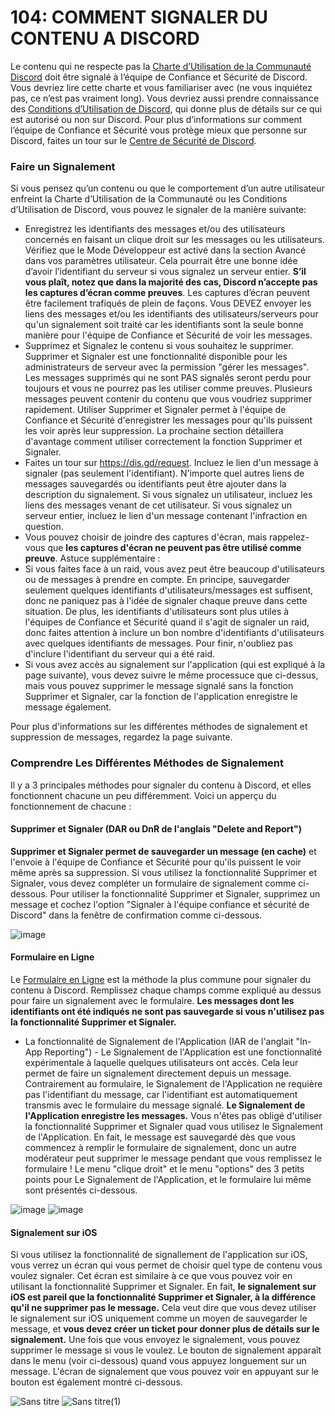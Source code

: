 # 104: COMMENT SIGNALER DU CONTENU A DISCORD
Le contenu qui ne respecte pas la [Charte d’Utilisation de la Communauté Discord](https://discord.com/guidelines) doit être signalé à l’équipe de Confiance et Sécurité de Discord. Vous devriez lire cette charte et vous familiariser avec (ne vous inquiétez pas, ce n’est pas vraiment long). Vous devriez aussi prendre connaissance des [Conditions d’Utilisation de Discord](https://discord.com/terms), qui donne plus de détails sur ce qui est autorisé ou non sur Discord. Pour plus d’informations sur comment l’équipe de Confiance et Sécurité vous protège mieux que personne sur Discord, faites un tour sur le [Centre de Sécurité de Discord](https://discord.com/safety).

### Faire un Signalement
Si vous pensez qu’un contenu ou que le comportement d’un autre utilisateur enfreint la Charte d’Utilisation de la Communauté ou les Conditions d’Utilisation de Discord, vous pouvez le signaler de la manière suivante:
- Enregistrez les identifiants des messages et/ou des utilisateurs concernés en faisant un clique droit sur les messages ou les utilisateurs. Vérifiez que le Mode Développeur est activé dans la section Avancé dans vos paramètres utilisateur. Cela pourrait être une bonne idée d’avoir l’identifiant du serveur si vous signalez un serveur entier. **S’il vous plaît, notez que dans la majorité des cas, Discord n’accepte pas les captures d’écran comme preuves**. Les captures d’écran peuvent être facilement trafiqués de plein de façons. Vous DEVEZ envoyer les liens des messages et/ou les identifiants des utilisateurs/serveurs pour qu'un signalement soit traité car les identifiants sont la seule bonne manière pour l'équipe de Confiance et Sécurité de voir les messages.
- Supprimez et Signalez le contenu si vous souhaitez le supprimer. Supprimer et Signaler est une fonctionnalité disponible pour les administrateurs de serveur avec la permission "gérer les messages". Les messages supprimés qui ne sont PAS signalés seront perdu pour toujours et vous ne pourrez pas les utiliser comme preuves. Plusieurs messages peuvent contenir du contenu que vous voudriez supprimer rapidement. Utiliser Supprimer et Signaler permet à l'équipe de Confiance et Sécurité d'enregistrer les messages pour qu'ils puissent les voir après leur suppression. La prochaine section détaillera d'avantage comment utiliser correctement la fonction Supprimer et Signaler.
- Faites un tour sur https://dis.gd/request. Incluez le lien d'un message à signaler (pas seulement l'identifiant). N'importe quel autres liens de messages sauvegardés ou identifiants peut être ajouter dans la description du signalement. Si vous signalez un utilisateur, incluez les liens des messages venant de cet utilisateur. Si vous signalez un serveur entier, incluez le lien d'un message contenant l'infraction en question.
- Vous pouvez choisir de joindre des captures d'écran, mais rappelez-vous que **les captures d'écran ne peuvent pas être utilisé comme preuve**.
Astuce supplémentaire :
- Si vous faites face à un raid, vous avez peut être beaucoup d'utilisateurs ou de messages à prendre en compte. En principe, sauvegarder seulement quelques identifiants d'utilisateurs/messages est suffisent, donc ne paniquez pas à l'idée de signaler chaque preuve dans cette situation. De plus, les identifiants d'utilisateurs sont plus utiles à l'équipes de Confiance et Sécurité quand il s'agit de signaler un raid, donc faites attention à inclure un bon nombre d'identifiants d'utilisateurs avec quelques identifiants de messages. Pour finir, n'oubliez pas d'inclure l'identifiant du serveur qui a été raid.
- Si vous avez accès au signalement sur l'application (qui est expliqué à la page suivante), vous devez suivre le même processuce que ci-dessus, mais vous pouvez supprimer le message signalé sans la fonction Supprimer et Signaler, car la fonction de l'application enregistre le message également.

Pour plus d'informations sur les différentes méthodes de signalement et suppression de messages, regardez la page suivante.

### Comprendre Les Différentes Méthodes de Signalement
Il y a 3 principales méthodes pour signaler du contenu à Discord, et elles fonctionnent chacune un peu différemment. Voici un apperçu du fonctionnement de chacune :

#### Supprimer et Signaler (DAR ou DnR de l'anglais "Delete and Report")
**Supprimer et Signaler permet de sauvegarder un message (en cache)** et l'envoie à l'équipe de Confiance et Sécurité pour qu'ils puissent le voir même après sa suppression. Si vous utilisez la fonctionnalité Supprimer et Signaler, vous devez compléter un formulaire de signalement comme ci-dessous. Pour utiliser la fonctionnalité Supprimer et Signaler, supprimez un message et cochez l'option "Signaler à l'équipe confiance et sécurité de Discord" dans la fenêtre de confirmation comme ci-dessous.

![image](https://user-images.githubusercontent.com/39090431/120941973-09152f00-c726-11eb-8381-0bd1f3fadbe4.png)

#### Formulaire en Ligne
Le [Formulaire en Ligne](https://dis.gd/request) est la méthode la plus commune pour signaler du contenu à Discord. Remplissez chaque champs comme expliqué au dessus pour faire un signalement avec le formulaire. **Les messages dont les identifiants ont été indiqués ne sont pas sauvegarde si vous n'utilisez pas la fonctionnalité Supprimer et Signaler.**
- La fonctionnalité de Signalement de l'Application (IAR de l'anglait "In-App Reporting") - Le Signalement de l'Application est une fonctionnalité expérimentale à laquelle quelques utilisateurs ont accès. Cela leur permet de faire un signalement directement depuis un message. Contrairement au formulaire, le Signalement de l'Application ne requière pas l'identifiant du message, car l'identifiant est automatiquement transmis avec le formulaire du message signalé. **Le Signalement de l'Application enregistre les messages.** Vous n'êtes pas obligé d'utiliser la fonctionnalité Supprimer et Signaler quad vous utilisez le Signalement de l'Application. En fait, le message est sauvegardé dès que vous commencez à remplir le formulaire de signalement, donc un autre modérateur peut supprimer le message pendant que vous remplissez le formulaire ! Le menu "clique droit" et le menu "options" des 3 petits points pour Le Signalement de l'Application, et le formulaire lui même sont présentés ci-dessous.

![image](https://user-images.githubusercontent.com/39090431/120942891-03bae300-c72c-11eb-9066-7c9fa6c0c0af.png)
![image](https://user-images.githubusercontent.com/39090431/120943330-893f9280-c72e-11eb-932d-f894511d8784.png)

#### Signalement sur iOS
Si vous utilisez la fonctionnalité de signallement de l'application sur iOS, vous verrez un écran qui vous permet de choisir quel type de contenu vous voulez signaler. Cet écran est similaire à ce que vous pouvez voir en utilisant la fonctionnalité Supprimer et Signaler. En fait, **le signalement sur iOS est pareil que la fonctionnalité Supprimer et Signaler, à la différence qu'il ne supprimer pas le message.** Cela veut dire que vous devez utiliser le signalement sur iOS uniquement comme un moyen de sauvegarder le message, et **vous devez créer un ticket pour donner plus de détails sur le signalement.** Une fois que vous envoyez le signalement, vous pouvez supprimer le message si vous le voulez. Le bouton de signalement apparaît dans le menu (voir ci-dessous) quand vous appuyez longuement sur un message. L'écran de signalement que vous pouvez voir en appuyant sur le bouton est également montré ci-dessous.

![Sans titre](https://user-images.githubusercontent.com/39090431/121025725-c2ffb000-c7a5-11eb-83cd-5966d65c0e8a.png)
![Sans titre(1)](https://user-images.githubusercontent.com/39090431/121025743-c6933700-c7a5-11eb-8e37-790acf753f88.png)

